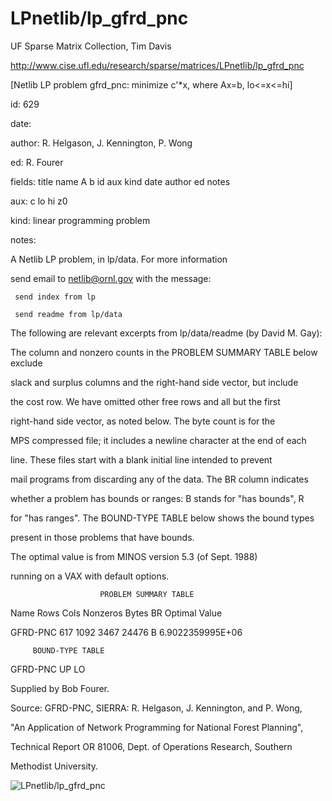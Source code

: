 # LPnetlib/lp_gfrd_pnc

 UF Sparse Matrix Collection, Tim Davis

 http://www.cise.ufl.edu/research/sparse/matrices/LPnetlib/lp_gfrd_pnc

 [Netlib LP problem gfrd_pnc: minimize c'*x, where Ax=b, lo<=x<=hi]

 id: 629

 date: 

 author: R. Helgason, J. Kennington, P. Wong

 ed: R. Fourer

 fields: title name A b id aux kind date author ed notes

 aux: c lo hi z0

 kind: linear programming problem

 notes:

 A Netlib LP problem, in lp/data.  For more information                    

 send email to netlib@ornl.gov with the message:                           

                                                                           

 	 send index from lp                                                      

 	 send readme from lp/data                                                

                                                                           

 The following are relevant excerpts from lp/data/readme (by David M. Gay):

                                                                           

 The column and nonzero counts in the PROBLEM SUMMARY TABLE below exclude  

 slack and surplus columns and the right-hand side vector, but include     

 the cost row.  We have omitted other free rows and all but the first      

 right-hand side vector, as noted below.  The byte count is for the        

 MPS compressed file; it includes a newline character at the end of each   

 line.  These files start with a blank initial line intended to prevent    

 mail programs from discarding any of the data.  The BR column indicates   

 whether a problem has bounds or ranges:  B stands for "has bounds", R     

 for "has ranges".  The BOUND-TYPE TABLE below shows the bound types       

 present in those problems that have bounds.                               

                                                                           

 The optimal value is from MINOS version 5.3 (of Sept. 1988)               

 running on a VAX with default options.                                    

                                                                           

                        PROBLEM SUMMARY TABLE                              

                                                                           

 Name       Rows   Cols   Nonzeros    Bytes  BR      Optimal Value         

 GFRD-PNC    617   1092     3467      24476  B     6.9022359995E+06        

                                                                           

         BOUND-TYPE TABLE                                                  

 GFRD-PNC   UP LO                                                          

                                                                           

 Supplied by Bob Fourer.                                                   

                                                                           

 Source: GFRD-PNC, SIERRA: R. Helgason, J. Kennington, and P. Wong,        

 "An Application of Network Programming for National Forest Planning",     

 Technical Report OR 81006, Dept. of Operations Research, Southern         

 Methodist University.                                                     

                                                                           

![LPnetlib/lp_gfrd_pnc](http://www2.research.att.com/~yifanhu/GALLERY/GRAPHS/GIF_SMALL/LPnetlib@lp_gfrd_pnc.gif)
